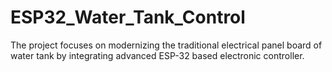 # ESP32_Water_Tank_Control
The project focuses on modernizing the traditional electrical panel board of water tank by integrating advanced ESP-32 based electronic controller.
